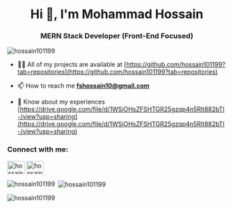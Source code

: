 <h1 align="center">Hi 👋, I'm Mohammad Hossain</h1>
<h3 align="center">MERN Stack Developer (Front-End Focused)</h3>

<p align="left"> <img src="https://komarev.com/ghpvc/?username=hossain101199&label=Profile%20views&color=0e75b6&style=flat" alt="hossain101199" /> </p>

- 👨‍💻 All of my projects are available at [https://github.com/hossain101199?tab=repositories](https://github.com/hossain101199?tab=repositories)

- 📫 How to reach me **fshossain10@gmail.com**

- 📄 Know about my experiences [https://drive.google.com/file/d/1WSiOHsZFSHTGR25gzqp4n5Rlt882bTI-/view?usp=sharing](https://drive.google.com/file/d/1WSiOHsZFSHTGR25gzqp4n5Rlt882bTI-/view?usp=sharing)

<h3 align="left">Connect with me:</h3>
<p align="left">
<a href="https://linkedin.com/in/hossain1011" target="blank"><img align="center" src="https://raw.githubusercontent.com/rahuldkjain/github-profile-readme-generator/master/src/images/icons/Social/linked-in-alt.svg" alt="hossain1011" height="30" width="40" /></a>
<a href="https://discord.gg/7111" target="blank"><img align="center" src="https://raw.githubusercontent.com/rahuldkjain/github-profile-readme-generator/master/src/images/icons/Social/discord.svg" alt="hossain.bhaiya#7111" height="30" width="40" /></a>
</p>

<p><img align="left" src="https://github-readme-stats.vercel.app/api/top-langs?username=hossain101199&show_icons=true&locale=en&layout=compact" alt="hossain101199" /></p>

<p>&nbsp;<img align="center" src="https://github-readme-stats.vercel.app/api?username=hossain101199&show_icons=true&locale=en" alt="hossain101199" /></p>

<p><img align="center" src="https://github-readme-streak-stats.herokuapp.com/?user=hossain101199&" alt="hossain101199" /></p>

